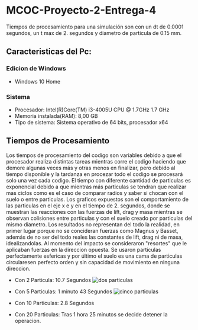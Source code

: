 # MCOC-Proyecto-2-Entrega-4
Tiempos de procesamiento para una simulación son con un dt de 0.0001 segundos, un t max de 2. segundos y diametro de particula de 0.15 mm.

## Caracteristicas del Pc:

### Edicion de Windows
- Windows 10 Home

### Sistema
- Procesador: Intel(R)Core(TM) i3-4005U CPU @ 1.7GHz 1.7 GHz
- Memoria instalada(RAM): 8,00 GB
- Tipo de sistema: Sistema operativo de 64 bits, procesador x64

## Tiempos de Procesamiento
Los tiempos de procesamiento del codigo son variables debido a que el procesador realiza distintas tareas mientras corre el codigo haciendo que demore algunas veces más y otras menos en finalizar, pero debido al tiempo disponible y la tardanza en procezar todo el codigo se procesará solo una vez cada codigo. El tiempo con diferente cantidad de particulas es exponencial debido a que mientras más particulas se tendran que realizar mas ciclos como es el caso de comparar radios y saber si chocan con el suelo o entre particulas.
Los graficos expuestos son el comportamiento de las particulas en el eje x e y en el tiempo de 2. segundos, donde se muestran las reacciones con las fuerzas de lift, drag y masa mientras se observan colisiones entre particulas y con el suelo creado por particulas del mismo diametro.
Los resultados no representan del todo la realidad, en primer lugar porque no se concideran fuerzas como Magnus y Basset, además de no ser del todo reales las constantes de lift, drag ni de masa, idealizandolas. Al momento del impacto se consideraron "resortes" que le aplicaban fuerzas en la direccion opuesta. Se usaron particulas perfectamente esfericas y por último el suelo es una cama de particulas circularesen perfecto orden y sin capacidad de movimiento en ninguna direccion.

- Con 2 Particula: 10.7 Segundos
![dos particulas](https://user-images.githubusercontent.com/53497030/66689184-429b4b80-ec60-11e9-807a-e6c207e085f0.png)

- Con 5 Particulas: 1 minuto 43 Segundos
![cinco  particulas](https://user-images.githubusercontent.com/53497030/66689185-429b4b80-ec60-11e9-85b0-b9f08e570bfd.png)

- Con 10 Particulas: 2.8 Segundos


- Con 20 Particulas: Tras 1 hora 25 minutos se decide detener la operacion.









